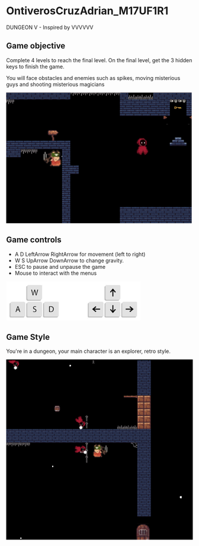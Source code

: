 # OntiverosCruzAdrian_M17UF1R1

DUNGEON V - Inspired by VVVVVV

## Game objective

Complete 4 levels to reach the final level.
On the final level, get the 3 hidden keys to finish the game.

You will face obstacles and enemies such as spikes, moving misterious guys and shooting misterious magicians

![Key img](ENTREGA/Imgs/keys.png)

## Game controls

- A D LeftArrow RightArrow for movement (left to right)
- W S UpArrow DownArrow to change gravity.
- ESC to pause and unpause the game
- Mouse to interact with the menus

![Controls img](ENTREGA/Imgs/controls.png)

## Game Style

You're in a dungeon, your main character is an explorer, retro style.

![Enemies img](ENTREGA/Imgs/enemies.png)